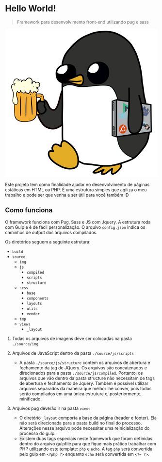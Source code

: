 # Hello World!
> Framework para desenvolvimento front-end utilizando pug e sass

![](https://raw.githubusercontent.com/hugolcouto/layout-builder/master/build/assets/img/open_source_gunter.png)

Este projeto tem como finalidade ajudar no desenvolvimento de páginas estáticas em HTML ou PHP. É uma estrutura simples que agiliza o meu trabalho e pode ser que venha a ser útil para você também :D

## Como funciona
O framework funciona com Pug, Sass e JS com Jquery. A estrutura roda com Gulp e é de fácil personalização. O arquivo `config.json` indica os caminhos de output dos arquivos compilados.

Os diretórios seguem a seguinte estrutura:
- `build`
- `source`
    - `img`
    - `js`
        - `compiled` 
        - `scripts` 
        - `structure`
    - `scss`
        - `base`
        - `components`
        - `layouts`
        - `utils`
        - `vendor`
    - `tmp`
    - `views`
        - `_layout`

1. Todas os arquivos de imagens deve ser colocadas na pasta `./source/img`

2. Arquivos de JavaScript dentro da pasta `./source/js/scripts`
    * A pasta `./source/js/structure` contém os arquivos de abertura e fechamento da tag de JQuery. Os arquivos são concatenados e direcionados para a pasta `./source/js/compiled`. Portanto, os arquivos que vão dentro da pasta structure não necessitam de tags de abertura e fechamento de Jquery. Também é possível utilizar arquivos separados da maneira que melhor lhe conver, pois todos serão compilados em uma única estrutura e, posteriormente, minificado.

3. Arquivos pug deverão ir na pasta `views`
    * O diretório `_layout` comporta a base da página (header e footer). Ela não será direcionada para a pasta build no final do processo. Alterações nesse arquivo pode necessitar uma reinicialização do processo do gulp.
    * Existem duas tags especiais neste framework que foram definidas dentro do arquivo gulpfile para que fique mais prático trabalhar com PHP utilizando este template: `php` e `echo`. A tag `php` será convertida pelo gulp em `<?php ?>` enquanto `echo` será convertida em `<?= ?>`.



